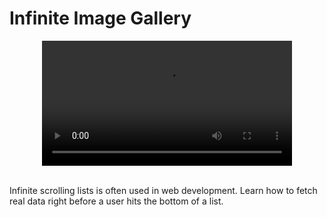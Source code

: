 # Infinite Image Gallery

<div align="center" ><video src='https://user-images.githubusercontent.com/18037904/145699017-de3fa541-d347-45a6-b9dd-2bac45b51352.mp4' width="400"/></div>

<br>

Infinite scrolling lists is often used in web development. Learn how to fetch real data right before a user hits the bottom of a list.

